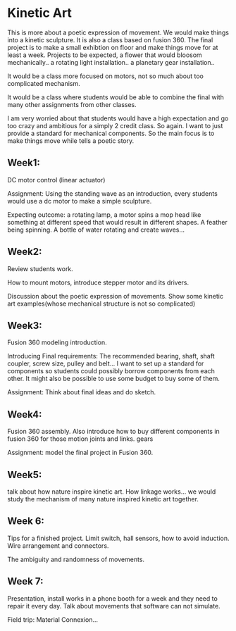 # Kinetic Art

This is more about a poetic expression of movement. We would make things into a kinetic sculpture. It is also a class based on fusion 360. The final project is to make a small exhibtion on floor and make things move for at least a week. Projects to be expected, a flower that would bloosom mechanically.. a rotating light installation.. a planetary gear installation.. 

It would be a class more focused on motors, not so much about too complicated mechanism.

It would be a class where students would be able to combine the final with many other assignments from other classes.

I am very worried about that students would have a high expectation and go too crazy and ambitious for a simply 2 credit class. So again. I want to just provide a standard for mechanical components. So the main focus is to make things move while tells a poetic story. 

## Week1: 

DC motor control (linear actuator)

Assignment: Using the standing wave as an introduction, every students would use a dc motor to make a simple sculpture. 

Expecting outcome: a rotating lamp, a motor spins a mop head like something at different speed that would result in different shapes. A feather being spinning. A bottle of water rotating and create waves...

## Week2:

Review students work. 

How to mount motors, introduce stepper motor and its drivers.

Discussion about the poetic expression of movements. Show some kinetic art examples(whose mechanical structure is not so complicated)

## Week3:

Fusion 360 modeling introduction.

Introducing Final requirements: The recommended bearing, shaft, shaft coupler, screw size, pulley and belt... I want to set up a standard for components so students could possibly borrow components from each other. It might also be possible to use some budget to buy some of them.

Assignment: Think about final ideas and do sketch.

## Week4:

Fusion 360 assembly. Also introduce how to buy different components in fusion 360 for those motion joints and links. gears

Assignment: model the final project in Fusion 360.

## Week5:

talk about how nature inspire kinetic art. How linkage works... we would study the mechanism of many nature inspired kinetic art together.

## Week 6:

Tips for a finished project. Limit switch, hall sensors, how to avoid induction. Wire arrangement and connectors.

The ambiguity and randomness of movements. 

## Week 7:

Presentation, install works in a phone booth for a week and they need to repair it every day. Talk about movements that software can not simulate.

Field trip: Material Connexion...
